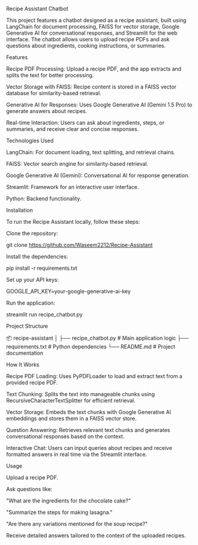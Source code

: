 Recipe Assistant Chatbot

This project features a chatbot designed as a recipe assistant, built using LangChain for document processing, FAISS for vector storage, Google Generative AI for conversational responses, and Streamlit for the web interface. The chatbot allows users to upload recipe PDFs and ask questions about ingredients, cooking instructions, or summaries.

Features

Recipe PDF Processing: Upload a recipe PDF, and the app extracts and splits the text for better processing.

Vector Storage with FAISS: Recipe content is stored in a FAISS vector database for similarity-based retrieval.

Generative AI for Responses: Uses Google Generative AI (Gemini 1.5 Pro) to generate answers about recipes.

Real-time Interaction: Users can ask about ingredients, steps, or summaries, and receive clear and concise responses.

Technologies Used

LangChain: For document loading, text splitting, and retrieval chains.

FAISS: Vector search engine for similarity-based retrieval.

Google Generative AI (Gemini): Conversational AI for response generation.

Streamlit: Framework for an interactive user interface.

Python: Backend functionality.

Installation

To run the Recipe Assistant locally, follow these steps:

Clone the repository:

git clone https://github.com/Waseem2212/Recipe-Assistant

Install the dependencies:

pip install -r requirements.txt

Set up your API keys:

GOOGLE_API_KEY=your-google-generative-ai-key

Run the application:

streamlit run recipe_chatbot.py

Project Structure

📦 recipe-assistant
│
├── recipe_chatbot.py    # Main application logic
├── requirements.txt     # Python dependencies
└── README.md            # Project documentation

How It Works

Recipe PDF Loading: Uses PyPDFLoader to load and extract text from a provided recipe PDF.

Text Chunking: Splits the text into manageable chunks using RecursiveCharacterTextSplitter for efficient retrieval.

Vector Storage: Embeds the text chunks with Google Generative AI embeddings and stores them in a FAISS vector store.

Question Answering: Retrieves relevant text chunks and generates conversational responses based on the context.

Interactive Chat: Users can input queries about recipes and receive formatted answers in real time via the Streamlit interface.

Usage

Upload a recipe PDF.

Ask questions like:

"What are the ingredients for the chocolate cake?"

"Summarize the steps for making lasagna."

"Are there any variations mentioned for the soup recipe?"

Receive detailed answers tailored to the context of the uploaded recipes.
